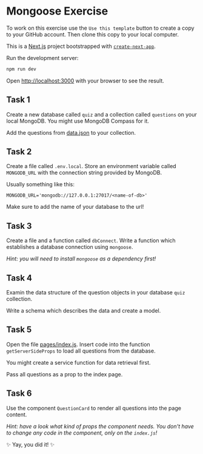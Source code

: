 # Mongoose Exercise

To work on this exercise use the `Use this template` button to create a copy to your GitHub account. Then clone this copy to your local computer.

This is a [Next.js](https://nextjs.org/) project bootstrapped with [`create-next-app`](https://github.com/vercel/next.js/tree/canary/packages/create-next-app).

Run the development server:

```bash
npm run dev
```

Open [http://localhost:3000](http://localhost:3000) with your browser to see the result.

## Task 1

Create a new database called `quiz` and a collection called `questions` on your local MongoDB. You might use MongoDB Compass for it.

Add the questions from [data.json](./data.json) to your collection.

## Task 2

Create a file called `.env.local`. Store an environment variable called `MONGODB_URL` with the connection string provided by MongoDB.

Usually something like this:

```
MONGODB_URL='mongodb://127.0.0.1:27017/<name-of-db>'
```

Make sure to add the name of your database to the url!

## Task 3

Create a file and a function called `dbConnect`. Write a function which establishes a database connection using `mongoose`.

_Hint: you will need to install `mongoose` as a dependency first!_

## Task 4

Examin the data structure of the question objects in your database `quiz` collection.

Write a schema which describes the data and create a model.

## Task 5

Open the file [pages/index.js](./pages/index.js). Insert code into the function `getServerSideProps` to load all questions from the database.

You might create a service function for data retrieval first.

Pass all questions as a prop to the index page.

## Task 6

Use the component `QuestionCard` to render all questions into the page content.

_Hint: have a look what kind of props the component needs. You don't have to change any code in the component, only on the `index.js`!_

✨ Yay, you did it! ✨
